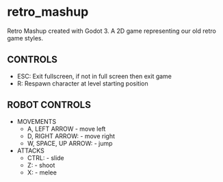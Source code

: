 # retro_mashup
Retro Mashup created with Godot 3. A 2D game representing our old
retro game styles.

## CONTROLS
  * ESC: Exit fullscreen, if not in full screen then exit game
  * R: Respawn character at level starting position


## ROBOT CONTROLS
* MOVEMENTS
  * A, LEFT ARROW        - move left
  * D, RIGHT ARROW:      - move right
  * W, SPACE, UP ARROW:  - jump 
* ATTACKS
  * CTRL:    - slide
  * Z:       - shoot
  * X:       - melee
      

